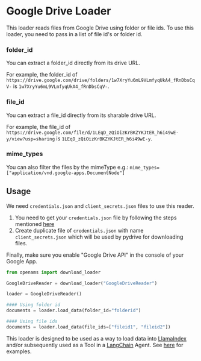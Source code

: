 # Google Drive Loader

This loader reads files from Google Drive using folder or file ids. To use this loader, you need to pass in a list of file id's or folder id.

### folder_id

You can extract a folder_id directly from its drive URL.

For example, the folder_id of `https://drive.google.com/drive/folders/1w7XryYu6mL9VLmfyqUkA4_fRnDbsCqV-` is `1w7XryYu6mL9VLmfyqUkA4_fRnDbsCqV-`.

### file_id

You can extract a file_id directly from its sharable drive URL.

For example, the file_id of `https://drive.google.com/file/d/1LEqD_zQiOizKrBKZYKJtER_h6i49wE-y/view?usp=sharing` is `1LEqD_zQiOizKrBKZYKJtER_h6i49wE-y`.

### mime_types

You can also filter the files by the mimeType e.g.: `mime_types=["application/vnd.google-apps.DocumentNode"]`

## Usage

We need `credentials.json` and `client_secrets.json` files to use this reader.

1. You need to get your `credentials.json` file by following the steps mentioned [here](https://developers.google.com/drive/api/v3/quickstart/python)
2. Create duplicate file of `credentials.json` with name `client_secrets.json` which will be used by pydrive for downloading files.

Finally, make sure you enable "Google Drive API" in the console of your Google App.

```python
from openams import download_loader

GoogleDriveReader = download_loader("GoogleDriveReader")

loader = GoogleDriveReader()

#### Using folder id
documents = loader.load_data(folder_id="folderid")

#### Using file ids
documents = loader.load_data(file_ids=["fileid1", "fileid2"])
```

This loader is designed to be used as a way to load data into [LlamaIndex](https://github.com/jerryjliu/gpt_index/tree/main/gpt_index) and/or subsequently used as a Tool in a [LangChain](https://github.com/hwchase17/langchain) Agent. See [here](https://github.com/emptycrown/llama-hub/tree/main) for examples.

